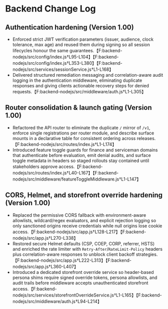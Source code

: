 # Backend Change Log

## Authentication hardening (Version 1.00)
- Enforced strict JWT verification parameters (issuer, audience, clock tolerance, max age) and reused them during signing so all session lifecycles honour the same guarantees.【F:backend-nodejs/src/config/index.js†L95-L104】【F:backend-nodejs/src/config/index.js†L353-L380】【F:backend-nodejs/src/services/sessionService.js†L1-L168】
- Delivered structured remediation messaging and correlation-aware audit logging in the authentication middleware, eliminating duplicate responses and giving clients actionable recovery steps for denied requests.【F:backend-nodejs/src/middleware/auth.js†L1-L305】

## Router consolidation & launch gating (Version 1.00)
- Refactored the API router to eliminate the duplicate `/` mirror of `/v1`, enforce single registrations per router module, and describe surface mounts in a declarative table for consistent ordering across releases.【F:backend-nodejs/src/routes/index.js†L1-L174】
- Introduced feature toggle guards for finance and serviceman domains that authenticate before evaluation, emit denial audits, and surface toggle metadata in headers so staged rollouts stay contained until stakeholders approve access.【F:backend-nodejs/src/routes/index.js†L40-L167】【F:backend-nodejs/src/middleware/featureToggleMiddleware.js†L1-L147】

## CORS, Helmet, and storefront override hardening (Version 1.00)
- Replaced the permissive CORS fallback with environment-aware allowlists, wildcard/regex evaluators, and explicit rejection logging so only sanctioned origins receive credentials while null origins lose cookie access.【F:backend-nodejs/src/app.js†L128-L217】【F:backend-nodejs/src/app.js†L270-L338】
- Restored secure Helmet defaults (CSP, COEP, CORP, referrer, HSTS) and enriched the rate limiter with `Retry-After`/`RateLimit-Policy` headers plus correlation-aware responses to unblock client backoff strategies.【F:backend-nodejs/src/app.js†L222-L313】【F:backend-nodejs/src/app.js†L360-L407】
- Introduced a dedicated storefront override service so header-based persona shims require signed override tokens, persona allowlists, and audit trails before middleware accepts unauthenticated storefront access.【F:backend-nodejs/src/services/storefrontOverrideService.js†L1-L165】【F:backend-nodejs/src/middleware/auth.js†L94-L214】
